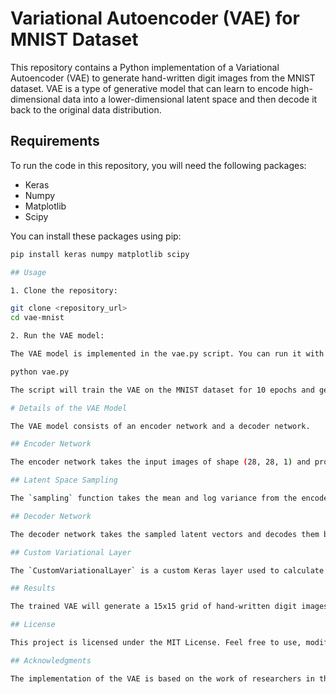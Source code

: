 # Variational Autoencoder (VAE) for MNIST Dataset

This repository contains a Python implementation of a Variational Autoencoder (VAE) to generate hand-written digit images from the MNIST dataset. VAE is a type of generative model that can learn to encode high-dimensional data into a lower-dimensional latent space and then decode it back to the original data distribution.

## Requirements

To run the code in this repository, you will need the following packages:

- Keras
- Numpy
- Matplotlib
- Scipy

You can install these packages using pip:

```bash
pip install keras numpy matplotlib scipy

## Usage

1. Clone the repository:

git clone <repository_url>
cd vae-mnist

2. Run the VAE model:

The VAE model is implemented in the vae.py script. You can run it with the following command:

python vae.py

The script will train the VAE on the MNIST dataset for 10 epochs and generate a grid of 15x15 hand-written digit images. The resulting images will be saved in the results/vae directory.

# Details of the VAE Model

The VAE model consists of an encoder network and a decoder network.

## Encoder Network

The encoder network takes the input images of shape (28, 28, 1) and processes them through several convolutional and dense layers. The output of the encoder is a pair of vectors representing the mean (`z_mean`) and the log variance (`z_log_var`) of the latent space.

## Latent Space Sampling

The `sampling` function takes the mean and log variance from the encoder output and generates samples from the latent space using the reparameterization trick.

## Decoder Network

The decoder network takes the sampled latent vectors and decodes them back into images. It consists of dense and transpose convolutional layers to generate the final image.

## Custom Variational Layer

The `CustomVariationalLayer` is a custom Keras layer used to calculate the VAE loss, which is a combination of the binary cross-entropy loss and the Kullback-Leibler (KL) divergence loss. This layer ensures that the model is trained to reconstruct the input images while simultaneously learning a meaningful latent representation.

## Results

The trained VAE will generate a 15x15 grid of hand-written digit images. The grid will be saved in the `results/vae` directory with the filename "grid.png".

## License

This project is licensed under the MIT License. Feel free to use, modify, and distribute the code as per the terms of the MIT License.

## Acknowledgments

The implementation of the VAE is based on the work of researchers in the field of deep learning and generative models. We acknowledge the contributions of the Keras, TensorFlow, and other open-source libraries that make this work possible.
